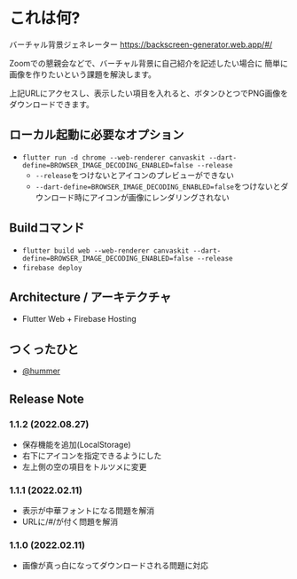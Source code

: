 # これは何?

バーチャル背景ジェネレーター
https://backscreen-generator.web.app/#/

Zoomでの懇親会などで、バーチャル背景に自己紹介を記述したい場合に
簡単に画像を作りたいという課題を解決します。

上記URLにアクセスし、表示したい項目を入れると、ボタンひとつでPNG画像をダウンロードできます。

## ローカル起動に必要なオプション
* `flutter run -d chrome --web-renderer canvaskit --dart-define=BROWSER_IMAGE_DECODING_ENABLED=false --release`
  * `--release`をつけないとアイコンのプレビューができない
  * `--dart-define=BROWSER_IMAGE_DECODING_ENABLED=false`をつけないとダウンロード時にアイコンが画像にレンダリングされない

## Buildコマンド
* `flutter build web --web-renderer canvaskit --dart-define=BROWSER_IMAGE_DECODING_ENABLED=false --release`
* `firebase deploy`

## Architecture / アーキテクチャ
* Flutter Web + Firebase Hosting

## つくったひと
* [@hummer](http://twitter.com/hummer)

## Release Note

### 1.1.2 (2022.08.27)
- 保存機能を追加(LocalStorage)
- 右下にアイコンを指定できるようにした
- 左上側の空の項目をトルツメに変更

### 1.1.1 (2022.02.11)
- 表示が中華フォントになる問題を解消
- URLに/#/が付く問題を解消

### 1.1.0 (2022.02.11)
- 画像が真っ白になってダウンロードされる問題に対応